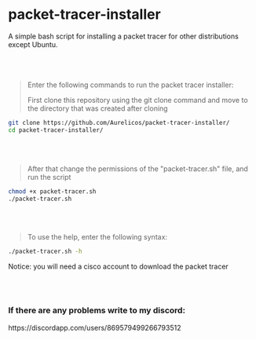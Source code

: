 # packet-tracer-installer
A simple bash script for installing a packet tracer for other distributions except Ubuntu.
<br></br>
<br></br>
> Enter the following commands to run the packet tracer installer:
> 
> First clone this repository using the git clone command and move to the directory that was created after cloning
```bash
git clone https://github.com/Aurelicos/packet-tracer-installer/
cd packet-tracer-installer/
```
<br></br>
> After that change the permissions of the "packet-tracer.sh" file, and run the script
```bash
chmod +x packet-tracer.sh
./packet-tracer.sh
```
<br></br>
> To use the help, enter the following syntax:
```bash
./packet-tracer.sh -h
```

Notice: you will need a cisco account to download the packet tracer

<br></br>
<h3>If there are any problems write to my discord:</h3>
https://discordapp.com/users/869579499266793512
